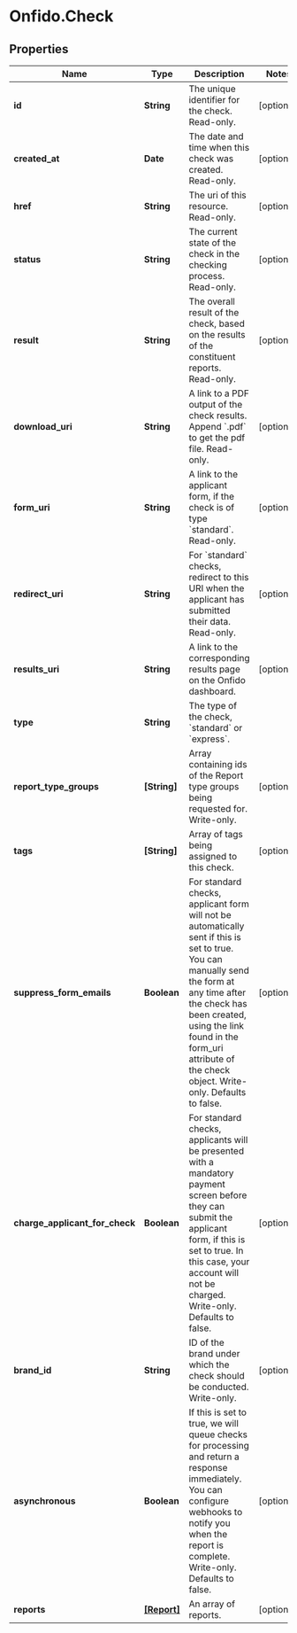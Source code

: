 # Onfido.Check

## Properties
Name | Type | Description | Notes
------------ | ------------- | ------------- | -------------
**id** | **String** | The unique identifier for the check. Read-only. | [optional] 
**created_at** | **Date** | The date and time when this check was created. Read-only. | [optional] 
**href** | **String** | The uri of this resource. Read-only. | [optional] 
**status** | **String** | The current state of the check in the checking process. Read-only. | [optional] 
**result** | **String** | The overall result of the check, based on the results of the constituent reports. Read-only. | [optional] 
**download_uri** | **String** | A link to a PDF output of the check results. Append &#x60;.pdf&#x60; to get the pdf file. Read-only. | [optional] 
**form_uri** | **String** | A link to the applicant form, if the check is of type &#x60;standard&#x60;. Read-only. | [optional] 
**redirect_uri** | **String** | For &#x60;standard&#x60; checks, redirect to this URI when the applicant has submitted their data. Read-only. | [optional] 
**results_uri** | **String** | A link to the corresponding results page on the Onfido dashboard. | [optional] 
**type** | **String** | The type of the check, &#x60;standard&#x60; or &#x60;express&#x60;. | 
**report_type_groups** | **[String]** | Array containing ids of the Report type groups being requested for. Write-only. | [optional] 
**tags** | **[String]** | Array of tags being assigned to this check. | [optional] 
**suppress_form_emails** | **Boolean** | For standard checks, applicant form will not be automatically sent if this is set to true. You can manually send the form at any time after the check has been created, using the link found in the form_uri attribute of the check object. Write-only. Defaults to false.  | [optional] 
**charge_applicant_for_check** | **Boolean** | For standard checks, applicants will be presented with a mandatory payment screen before they can submit the applicant form, if this is set to true. In this case, your account will not be charged. Write-only. Defaults to false.  | [optional] 
**brand_id** | **String** | ID of the brand under which the check should be conducted. Write-only. | [optional] 
**asynchronous** | **Boolean** | If this is set to true, we will queue checks for processing and return a response immediately. You can configure webhooks to notify you when the report is complete. Write-only. Defaults to false.  | [optional] 
**reports** | [**[Report]**](Report.md) | An array of reports. | [optional] 


